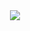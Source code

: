 <div align="center">
    <img src="https://capsule-render.vercel.app/api?type=bold&color=white&height=100&section=header&text=Welcome to Yehjin's Git&fontSize=100" />
</div>
